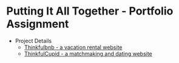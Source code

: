 # Putting It All Together - Portfolio Assignment

* Project Details
    * [Thinkfulbnb - a vacation rental website](https://github.com/Thinkful-Ed/starter-thinkfulbnb)
    * [ThinkfulCupid - a matchmaking and dating website](https://github.com/Thinkful-Ed/starter-thinkfulcupid)
